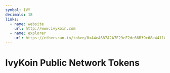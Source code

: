 ```yaml
---
symbol: IVY
decimals: 18
links:
  - name: website
    url: http://www.ivykoin.com
  - name: explorer
    url: https://etherscan.io/token/0xA4eA687A2A7F29cF2dc66B39c68e4411C0D00C49
---
```


# IvyKoin Public Network Tokens
